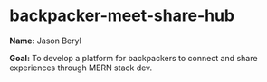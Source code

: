 # backpacker-meet-share-hub

**Name:** Jason Beryl 

**Goal:** To develop a platform for backpackers to connect and share experiences through MERN stack dev.
